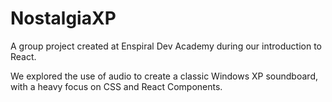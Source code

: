 # NostalgiaXP

A group project created at Enspiral Dev Academy during our introduction to React.

We explored the use of audio to create a classic Windows XP soundboard, with a heavy focus on CSS and React Components.
